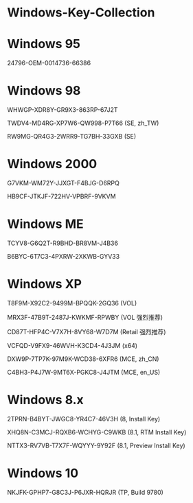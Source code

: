 # Windows-Key-Collection

# Windows 95
24796-OEM-0014736-66386

# Windows 98
WHWGP-XDR8Y-GR9X3-863RP-67J2T

TWDV4-MD4RG-XP7W6-QW998-P7T66 (SE, zh_TW)

RW9MG-QR4G3-2WRR9-TG7BH-33GXB (SE)

# Windows 2000
G7VKM-WM72Y-JJXGT-F4BJG-D6RPQ

HB9CF-JTKJF-722HV-VPBRF-9VKVM

# Windows ME
TCYV8-G6Q2T-R9BHD-BR8VM-J4B36

B6BYC-6T7C3-4PXRW-2XKWB-GYV33

# Windows XP
T8F9M-X92C2-9499M-BPQQK-2GQ36 (VOL)

MRX3F-47B9T-2487J-KWKMF-RPWBY (VOL 强烈推荐)

CD87T-HFP4C-V7X7H-8VY68-W7D7M (Retail 强烈推荐)

VCFQD-V9FX9-46WVH-K3CD4-4J3JM (x64)

DXW9P-7TP7K-97M9K-WCD38-6XFR6 (MCE, zh_CN)

C4BH3-P4J7W-9MT6X-PGKC8-J4JTM (MCE, en_US)

# Windows 8.x
2TPRN-B4BYT-JWGC8-YR4C7-46V3H (8, Install Key)

XHQ8N-C3MCJ-RQXB6-WCHYG-C9WKB (8.1, RTM Install Key)

NTTX3-RV7VB-T7X7F-WQYYY-9Y92F (8.1, Preview Install Key)

# Windows 10
NKJFK-GPHP7-G8C3J-P6JXR-HQRJR (TP, Build 9780)

